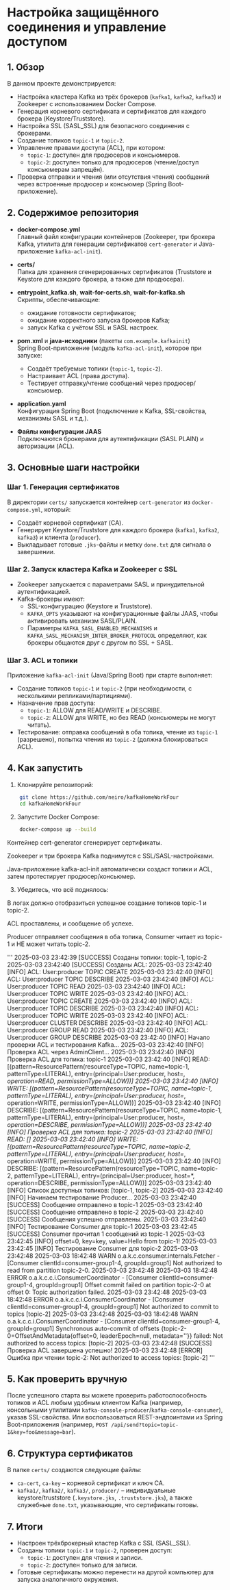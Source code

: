 # Настройка защищённого соединения и управление доступом

## 1. Обзор

В данном проекте демонстрируется:

- Настройка кластера Kafka из трёх брокеров (`kafka1`, `kafka2`, `kafka3`) и Zookeeper с использованием Docker Compose.
- Генерация корневого сертификата и сертификатов для каждого брокера (Keystore/Truststore).
- Настройка SSL (SASL_SSL) для безопасного соединения с брокерами.
- Создание топиков `topic-1` и `topic-2`.
- Управление правами доступа (ACL), при котором:
  - `topic-1`: доступен для продюсеров и консьюмеров.
  - `topic-2`: доступен только для продюсеров (чтение/доступ консьюмерам запрещён).
- Проверка отправки и чтения (или отсутствия чтения) сообщений через встроенные продюсер и консьюмер (Spring Boot-приложение).

## 2. Содержимое репозитория

- **docker-compose.yml**  
  Главный файл конфигурации контейнеров (Zookeeper, три брокера Kafka, утилита для генерации сертификатов `cert-generator` и Java-приложение `kafka-acl-init`).

- **certs/**  
  Папка для хранения сгенерированных сертификатов (Truststore и Keystore для каждого брокера, а также для продюсера).

- **entrypoint_kafka.sh**, **wait-for-certs.sh**, **wait-for-kafka.sh**  
  Скрипты, обеспечивающие:
  - ожидание готовности сертификатов;
  - ожидание корректного запуска брокеров Kafka;
  - запуск Kafka с учётом SSL и SASL настроек.

- **pom.xml** и **java-исходники** (пакеты `com.example.kafkainit`)  
  Spring Boot-приложение (модуль `kafka-acl-init`), которое при запуске:
  - Создаёт требуемые топики (`topic-1`, `topic-2`).
  - Настраивает ACL (права доступа).
  - Тестирует отправку/чтение сообщений через продюсер/консьюмер.

- **application.yaml**  
  Конфигурация Spring Boot (подключение к Kafka, SSL-свойства, механизмы SASL и т.д.).

- **Файлы конфигурации JAAS**  
  Подключаются брокерами для аутентификации (SASL PLAIN) и авторизации (ACL).

## 3. Основные шаги настройки

### Шаг 1. Генерация сертификатов

В директории `certs/` запускается контейнер `cert-generator` из `docker-compose.yml`, который:

- Создаёт корневой сертификат (CA).
- Генерирует Keystore/Truststore для каждого брокера (`kafka1`, `kafka2`, `kafka3`) и клиента (`producer`).
- Выкладывает готовые `.jks`-файлы и метку `done.txt` для сигнала о завершении.

### Шаг 2. Запуск кластера Kafka и Zookeeper с SSL

- Zookeeper запускается с параметрами SASL и принудительной аутентификацией.
- Kafka-брокеры имеют:
  - SSL-конфигурацию (Keystore и Truststore).
  - `KAFKA_OPTS` указывают на конфигурационные файлы JAAS, чтобы активировать механизм SASL/PLAIN.
  - Параметры `KAFKA_SASL_ENABLED_MECHANISMS` и `KAFKA_SASL_MECHANISM_INTER_BROKER_PROTOCOL` определяют, как брокеры общаются друг с другом по SSL + SASL.

### Шаг 3. ACL и топики

Приложение `kafka-acl-init` (Java/Spring Boot) при старте выполняет:

- Создание топиков `topic-1` и `topic-2` (при необходимости, с несколькими репликами/партициями).
- Назначение прав доступа:
  - `topic-1`: ALLOW для READ/WRITE и DESCRIBE.
  - `topic-2`: ALLOW для WRITE, но без READ (консьюмеры не могут читать).
- Тестирование: отправка сообщений в оба топика, чтение из `topic-1` (разрешено), попытка чтения из `topic-2` (должна блокироваться ACL).

## 4. Как запустить

1. Клонируйте репозиторий:

```bash
    git clone https://github.com/neiro/kafkaHomeWorkFour
    cd kafkaHomeWorkFour
```
2. Запустите Docker Compose:

```bash
    docker-compose up --build
```

Контейнер cert-generator сгенерирует сертификаты.

Zookeeper и три брокера Kafka поднимутся с SSL/SASL-настройками.

Java-приложение kafka-acl-init автоматически создаст топики и ACL, затем протестирует продюсер/консьюмер.

3. Убедитесь, что всё поднялось:

В логах должно отобразиться успешное создание топиков topic-1 и topic-2.

ACL проставлены, и сообщение об успехе.

Producer отправляет сообщения в оба топика, Consumer читает из topic-1 и НЕ может читать topic-2.

'''
2025-03-03 23:42:39 [SUCCESS] Созданы топики: topic-1, topic-2
2025-03-03 23:42:40 [SUCCESS] Созданы ACL:
2025-03-03 23:42:40 [INFO] ACL: User:producer TOPIC CREATE
2025-03-03 23:42:40 [INFO] ACL: User:producer TOPIC DESCRIBE
2025-03-03 23:42:40 [INFO] ACL: User:producer TOPIC READ
2025-03-03 23:42:40 [INFO] ACL: User:producer TOPIC WRITE
2025-03-03 23:42:40 [INFO] ACL: User:producer TOPIC CREATE
2025-03-03 23:42:40 [INFO] ACL: User:producer TOPIC DESCRIBE
2025-03-03 23:42:40 [INFO] ACL: User:producer TOPIC WRITE
2025-03-03 23:42:40 [INFO] ACL: User:producer CLUSTER DESCRIBE
2025-03-03 23:42:40 [INFO] ACL: User:producer GROUP READ
2025-03-03 23:42:40 [INFO] ACL: User:producer GROUP DESCRIBE
2025-03-03 23:42:40 [INFO] Начало проверки ACL и тестирования Kafka...
2025-03-03 23:42:40 [INFO] Проверка ACL через AdminClient...
2025-03-03 23:42:40 [INFO] Проверка ACL для топика: topic-1
2025-03-03 23:42:40 [INFO] READ: [(pattern=ResourcePattern(resourceType=TOPIC, name=topic-1, patternType=LITERAL), entry=(principal=User:producer, host=*, operation=READ, permissionType=ALLOW))]
2025-03-03 23:42:40 [INFO] WRITE: [(pattern=ResourcePattern(resourceType=TOPIC, name=topic-1, patternType=LITERAL), entry=(principal=User:producer, host=*, operation=WRITE, permissionType=ALLOW))]
2025-03-03 23:42:40 [INFO] DESCRIBE: [(pattern=ResourcePattern(resourceType=TOPIC, name=topic-1, patternType=LITERAL), entry=(principal=User:producer, host=*, operation=DESCRIBE, permissionType=ALLOW))]
2025-03-03 23:42:40 [INFO] Проверка ACL для топика: topic-2
2025-03-03 23:42:40 [INFO] READ: []
2025-03-03 23:42:40 [INFO] WRITE: [(pattern=ResourcePattern(resourceType=TOPIC, name=topic-2, patternType=LITERAL), entry=(principal=User:producer, host=*, operation=WRITE, permissionType=ALLOW))]
2025-03-03 23:42:40 [INFO] DESCRIBE: [(pattern=ResourcePattern(resourceType=TOPIC, name=topic-2, patternType=LITERAL), entry=(principal=User:producer, host=*, operation=DESCRIBE, permissionType=ALLOW))]
2025-03-03 23:42:40 [INFO] Список доступных топиков: [topic-1, topic-2]
2025-03-03 23:42:40 [INFO] Начинаем тестирование Producer...
2025-03-03 23:42:40 [SUCCESS] Сообщение отправлено в topic-1
2025-03-03 23:42:40 [SUCCESS] Сообщение отправлено в topic-2
2025-03-03 23:42:40 [SUCCESS] Сообщения успешно отправлены.
2025-03-03 23:42:40 [INFO] Тестирование Consumer для topic-1
2025-03-03 23:42:45 [SUCCESS] Consumer прочитал 1 сообщений из topic-1
2025-03-03 23:42:45 [INFO] offset=0, key=key, value=Hello from topic-1!
2025-03-03 23:42:45 [INFO] Тестирование Consumer для topic-2
2025-03-03 23:42:48 2025-03-03 18:42:48 WARN  o.a.k.c.consumer.internals.Fetcher - [Consumer clientId=consumer-group1-4, groupId=group1] Not authorized to read from partition topic-2-0.
2025-03-03 23:42:48 2025-03-03 18:42:48 ERROR o.a.k.c.c.i.ConsumerCoordinator - [Consumer clientId=consumer-group1-4, groupId=group1] Offset commit failed on partition topic-2-0 at offset 0: Topic authorization failed.
2025-03-03 23:42:48 2025-03-03 18:42:48 ERROR o.a.k.c.c.i.ConsumerCoordinator - [Consumer clientId=consumer-group1-4, groupId=group1] Not authorized to commit to topics [topic-2]
2025-03-03 23:42:48 2025-03-03 18:42:48 WARN  o.a.k.c.c.i.ConsumerCoordinator - [Consumer clientId=consumer-group1-4, groupId=group1] Synchronous auto-commit of offsets {topic-2-0=OffsetAndMetadata{offset=0, leaderEpoch=null, metadata=''}} failed: Not authorized to access topics: [topic-2]
2025-03-03 23:42:48 [SUCCESS] Проверка ACL завершена успешно!
2025-03-03 23:42:48 [ERROR] Ошибка при чтении topic-2: Not authorized to access topics: [topic-2]
'''


   ## 5. Как проверить вручную

После успешного старта вы можете проверить работоспособность топиков и ACL любым удобным клиентом Kafka (например, консольными утилитами `kafka-console-producer`/`kafka-console-consumer`), указав SSL-свойства. Или воспользоваться REST-эндпоинтами из Spring Boot-приложения (например, `POST /api/send?topic=topic-1&key=foo&message=bar`).

## 6. Структура сертификатов

В папке `certs/` создаются следующие файлы:

- `ca-cert`, `ca-key` – корневой сертификат и ключ CA.
- `kafka1/`, `kafka2/`, `kafka3/`, `producer/` – индивидуальные keystore/truststore (`.keystore.jks`, `.truststore.jks`), а также служебные `done.txt`, указывающие, что сертификаты готовы.

## 7. Итоги

- Настроен трёхброкерный кластер Kafka с SSL (SASL_SSL).
- Созданы топики `topic-1` и `topic-2`, проверен доступ:
  - `topic-1`: доступен для чтения и записи.
  - `topic-2`: доступен только для записи.
- Готовые сертификаты можно перенести на другой компьютер для запуска аналогичного окружения.
